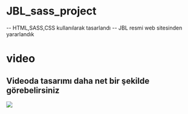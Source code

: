﻿# JBL_sass_project

-- HTML,SASS,CSS kullanılarak tasarlandı
-- JBL resmi web sitesinden yararlandık

# video
<h2> Videoda tasarımı daha net bir şekilde görebelirsiniz </h2>
<img src="jbl_project_sass.gif" />
